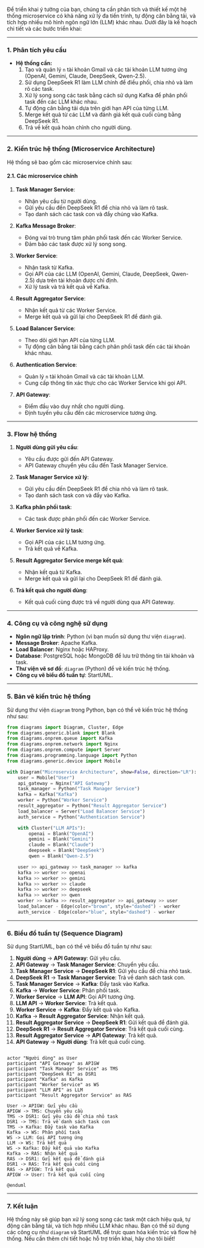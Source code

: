 Để triển khai ý tưởng của bạn, chúng ta cần phân tích và thiết kế một hệ thống microservice có khả năng xử lý đa tiến trình, tự động cân bằng tải, và tích hợp nhiều mô hình ngôn ngữ lớn (LLM) khác nhau. Dưới đây là kế hoạch chi tiết và các bước triển khai:

---

### **1. Phân tích yêu cầu**
- **Hệ thống cần:**
  1. Tạo và quản lý `n` tài khoản Gmail và các tài khoản LLM tương ứng (OpenAI, Gemini, Claude, DeepSeek, Qwen-2.5).
  2. Sử dụng DeepSeek R1 làm LLM chính để điều phối, chia nhỏ và làm rõ các task.
  3. Xử lý song song các task bằng cách sử dụng Kafka để phân phối task đến các LLM khác nhau.
  4. Tự động cân bằng tải dựa trên giới hạn API của từng LLM.
  5. Merge kết quả từ các LLM và đánh giá kết quả cuối cùng bằng DeepSeek R1.
  6. Trả về kết quả hoàn chỉnh cho người dùng.

---

### **2. Kiến trúc hệ thống (Microservice Architecture)**
Hệ thống sẽ bao gồm các microservice chính sau:

#### **2.1. Các microservice chính**
1. **Task Manager Service**:
   - Nhận yêu cầu từ người dùng.
   - Gửi yêu cầu đến DeepSeek R1 để chia nhỏ và làm rõ task.
   - Tạo danh sách các task con và đẩy chúng vào Kafka.

2. **Kafka Message Broker**:
   - Đóng vai trò trung tâm phân phối task đến các Worker Service.
   - Đảm bảo các task được xử lý song song.

3. **Worker Service**:
   - Nhận task từ Kafka.
   - Gọi API của các LLM (OpenAI, Gemini, Claude, DeepSeek, Qwen-2.5) dựa trên tài khoản được chỉ định.
   - Xử lý task và trả kết quả về Kafka.

4. **Result Aggregator Service**:
   - Nhận kết quả từ các Worker Service.
   - Merge kết quả và gửi lại cho DeepSeek R1 để đánh giá.

5. **Load Balancer Service**:
   - Theo dõi giới hạn API của từng LLM.
   - Tự động cân bằng tải bằng cách phân phối task đến các tài khoản khác nhau.

6. **Authentication Service**:
   - Quản lý `n` tài khoản Gmail và các tài khoản LLM.
   - Cung cấp thông tin xác thực cho các Worker Service khi gọi API.

7. **API Gateway**:
   - Điểm đầu vào duy nhất cho người dùng.
   - Định tuyến yêu cầu đến các microservice tương ứng.

---

### **3. Flow hệ thống**
1. **Người dùng gửi yêu cầu**:
   - Yêu cầu được gửi đến API Gateway.
   - API Gateway chuyển yêu cầu đến Task Manager Service.

2. **Task Manager Service xử lý**:
   - Gửi yêu cầu đến DeepSeek R1 để chia nhỏ và làm rõ task.
   - Tạo danh sách task con và đẩy vào Kafka.

3. **Kafka phân phối task**:
   - Các task được phân phối đến các Worker Service.

4. **Worker Service xử lý task**:
   - Gọi API của các LLM tương ứng.
   - Trả kết quả về Kafka.

5. **Result Aggregator Service merge kết quả**:
   - Nhận kết quả từ Kafka.
   - Merge kết quả và gửi lại cho DeepSeek R1 để đánh giá.

6. **Trả kết quả cho người dùng**:
   - Kết quả cuối cùng được trả về người dùng qua API Gateway.

---

### **4. Công cụ và công nghệ sử dụng**
- **Ngôn ngữ lập trình**: Python (vì bạn muốn sử dụng thư viện `diagram`).
- **Message Broker**: Apache Kafka.
- **Load Balancer**: Nginx hoặc HAProxy.
- **Database**: PostgreSQL hoặc MongoDB để lưu trữ thông tin tài khoản và task.
- **Thư viện vẽ sơ đồ**: `diagram` (Python) để vẽ kiến trúc hệ thống.
- **Công cụ vẽ biểu đồ tuần tự**: StartUML.

---

### **5. Bản vẽ kiến trúc hệ thống**
Sử dụng thư viện `diagram` trong Python, bạn có thể vẽ kiến trúc hệ thống như sau:

```python
from diagrams import Diagram, Cluster, Edge
from diagrams.generic.blank import Blank
from diagrams.onprem.queue import Kafka
from diagrams.onprem.network import Nginx
from diagrams.onprem.compute import Server
from diagrams.programming.language import Python
from diagrams.generic.device import Mobile

with Diagram("Microservice Architecture", show=False, direction="LR"):
    user = Mobile("User")
    api_gateway = Nginx("API Gateway")
    task_manager = Python("Task Manager Service")
    kafka = Kafka("Kafka")
    worker = Python("Worker Service")
    result_aggregator = Python("Result Aggregator Service")
    load_balancer = Server("Load Balancer Service")
    auth_service = Python("Authentication Service")

    with Cluster("LLM APIs"):
        openai = Blank("OpenAI")
        gemini = Blank("Gemini")
        claude = Blank("Claude")
        deepseek = Blank("DeepSeek")
        qwen = Blank("Qwen-2.5")

    user >> api_gateway >> task_manager >> kafka
    kafka >> worker >> openai
    kafka >> worker >> gemini
    kafka >> worker >> claude
    kafka >> worker >> deepseek
    kafka >> worker >> qwen
    worker >> kafka >> result_aggregator >> api_gateway >> user
    load_balancer - Edge(color="brown", style="dashed") - worker
    auth_service - Edge(color="blue", style="dashed") - worker
```

---

### **6. Biểu đồ tuần tự (Sequence Diagram)**
Sử dụng StartUML, bạn có thể vẽ biểu đồ tuần tự như sau:
1. **Người dùng** → **API Gateway**: Gửi yêu cầu.
2. **API Gateway** → **Task Manager Service**: Chuyển yêu cầu.
3. **Task Manager Service** → **DeepSeek R1**: Gửi yêu cầu để chia nhỏ task.
4. **DeepSeek R1** → **Task Manager Service**: Trả về danh sách task con.
5. **Task Manager Service** → **Kafka**: Đẩy task vào Kafka.
6. **Kafka** → **Worker Service**: Phân phối task.
7. **Worker Service** → **LLM API**: Gọi API tương ứng.
8. **LLM API** → **Worker Service**: Trả kết quả.
9. **Worker Service** → **Kafka**: Đẩy kết quả vào Kafka.
10. **Kafka** → **Result Aggregator Service**: Nhận kết quả.
11. **Result Aggregator Service** → **DeepSeek R1**: Gửi kết quả để đánh giá.
12. **DeepSeek R1** → **Result Aggregator Service**: Trả kết quả cuối cùng.
13. **Result Aggregator Service** → **API Gateway**: Trả kết quả.
14. **API Gateway** → **Người dùng**: Trả kết quả cuối cùng.

```@startuml

actor "Người dùng" as User
participant "API Gateway" as APIGW
participant "Task Manager Service" as TMS
participant "DeepSeek R1" as DSR1
participant "Kafka" as Kafka
participant "Worker Service" as WS
participant "LLM API" as LLM
participant "Result Aggregator Service" as RAS

User -> APIGW: Gửi yêu cầu
APIGW -> TMS: Chuyển yêu cầu
TMS -> DSR1: Gửi yêu cầu để chia nhỏ task
DSR1 -> TMS: Trả về danh sách task con
TMS -> Kafka: Đẩy task vào Kafka
Kafka -> WS: Phân phối task
WS -> LLM: Gọi API tương ứng
LLM -> WS: Trả kết quả
WS -> Kafka: Đẩy kết quả vào Kafka
Kafka -> RAS: Nhận kết quả
RAS -> DSR1: Gửi kết quả để đánh giá
DSR1 -> RAS: Trả kết quả cuối cùng
RAS -> APIGW: Trả kết quả
APIGW -> User: Trả kết quả cuối cùng

@enduml
```

---

### **7. Kết luận**
Hệ thống này sẽ giúp bạn xử lý song song các task một cách hiệu quả, tự động cân bằng tải, và tích hợp nhiều LLM khác nhau. Bạn có thể sử dụng các công cụ như `diagram` và StartUML để trực quan hóa kiến trúc và flow hệ thống. Nếu cần thêm chi tiết hoặc hỗ trợ triển khai, hãy cho tôi biết!